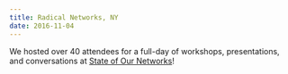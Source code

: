 ```yaml
---
title: Radical Networks, NY
date: 2016-11-04
---
```


We hosted over 40 attendees for a full-day of workshops, presentations, and conversations at [State of Our Networks](https://tomesh.net/state-of-our-networks/)!
